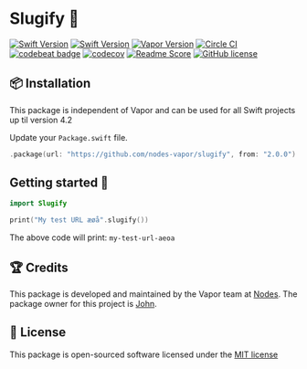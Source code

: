 # Slugify :abcd:
[![Swift Version](https://img.shields.io/badge/Swift-4-brightgreen.svg)](http://swift.org)
[![Swift Version](https://img.shields.io/badge/Swift-3-brightgreen.svg)](http://swift.org)
[![Vapor Version](https://img.shields.io/badge/Vapor-3-30B6FC.svg)](http://vapor.codes)
[![Circle CI](https://circleci.com/gh/nodes-vapor/slugify/tree/master.svg?style=shield)](https://circleci.com/gh/nodes-vapor/slugify)
[![codebeat badge](https://codebeat.co/badges/fcd2b9a6-3966-435a-b35c-cf18812d6d1f)](https://codebeat.co/projects/github-com-nodes-vapor-slugify-master)
[![codecov](https://codecov.io/gh/nodes-vapor/slugify/branch/master/graph/badge.svg)](https://codecov.io/gh/nodes-vapor/slugify)
[![Readme Score](http://readme-score-api.herokuapp.com/score.svg?url=https://github.com/nodes-vapor/slugify)](http://clayallsopp.github.io/readme-score?url=https://github.com/nodes-vapor/slugify)
[![GitHub license](https://img.shields.io/badge/license-MIT-blue.svg)](https://raw.githubusercontent.com/nodes-vapor/slugify/master/LICENSE)


## 📦 Installation

This package is independent of Vapor and can be used for all Swift projects up til version 4.2

Update your `Package.swift` file.
```swift
.package(url: "https://github.com/nodes-vapor/slugify", from: "2.0.0")
```


## Getting started 🚀

```swift
import Slugify
```

```swift
print("My test URL æøå".slugify())
```

The above code will print: `my-test-url-aeoa`


## 🏆 Credits

This package is developed and maintained by the Vapor team at [Nodes](https://www.nodes.dk).
The package owner for this project is [John](https://github.com/Mircea-Ciuchea).


## 📄 License

This package is open-sourced software licensed under the [MIT license](http://opensource.org/licenses/MIT)
